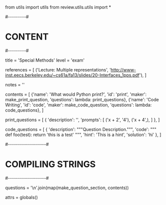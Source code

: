 from utils import utils
from review.utils.utils import *

#---------#
# CONTENT #
#---------#

title = 'Special Methods'
level = 'exam'

references = [
    ('Lecture: Multiple representations',
     'http://www-inst.eecs.berkeley.edu/~cs61a/fa13/slides/20-Interfaces_1pps.pdf'),
]

notes = ''

contents = [
    {'name': 'What would Python print?',
     'id': 'print',
     'maker': make_print_question,
     'questions': lambda: print_questions},
    {'name': 'Code Writing',
     'id': 'code',
     'maker': make_code_question,
     'questions': lambda: code_questions},
]

print_questions = [
    {
        'description': '',
        'prompts': [
            ('x + 2', '4'),
            ('x + 4',),
        ]
    },
]

code_questions = [
    {
        'description': """Question Description.""",
        'code': """
def foo(test):
    return 'this is a test'
""",
        'hint': 'This is a hint',
        'solution': 'hi'
    },
]

#-------------------#
# COMPILING STRINGS #
#-------------------#

questions = '\n'.join(map(make_question_section, contents))

attrs = globals()


